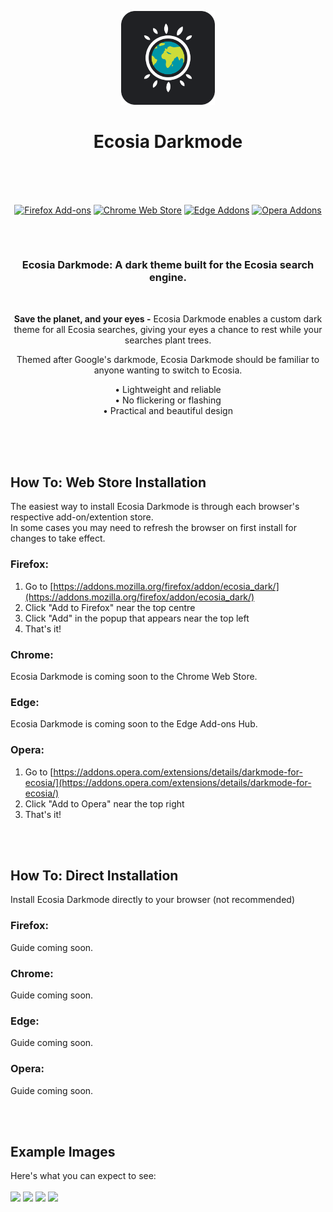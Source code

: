 <p align="center"><a href="https://kwii.tk" target="_blank" rel="noreferrer noopener"><img width="150" alt="Ecosia Darkmode Logo" src="https://raw.githubusercontent.com/KwiiHours/EcosiaDark/main/chromium/images/logo.png"></a></p>
<h1 align="center">Ecosia Darkmode<br/><br/></h1>

<br/>
<p align="center"><a rel="noreferrer noopener" href="https://addons.mozilla.org/firefox/addon/ecosia_dark/"><img alt="Firefox Add-ons" src="https://img.shields.io/badge/Firefox-202124.svg?&style=for-the-badge&logo=firefox-browser&logoColor=white"></a>   <a rel="noreferrer noopener" href="#coming_soon"><img alt="Chrome Web Store" src="https://img.shields.io/badge/Chrome-202124.svg?&style=for-the-badge&logo=google-chrome&logoColor=white"></a>  <a rel="noreferrer noopener" href="#coming_soon"><img alt="Edge Addons" src="https://img.shields.io/badge/Edge-202124.svg?&style=for-the-badge&logo=microsoft-edge&logoColor=white"></a>
  <a rel="noreferrer noopener" href="https://addons.opera.com/extensions/details/darkmode-for-ecosia/"><img alt="Opera Addons" src="https://img.shields.io/badge/Opera-202124.svg?&style=for-the-badge&logo=opera&logoColor=white"></a>
<h2> </h2>
<br/>
<h3 align="center"> Ecosia Darkmode: A dark theme built for the Ecosia search engine.</h3>
<br/>
<p align="center"><strong>Save the planet, and your eyes -</strong> Ecosia Darkmode enables a custom dark theme for all Ecosia searches, giving your eyes a chance to rest while your searches plant trees. </p>

<p align="center">Themed after Google's darkmode, Ecosia Darkmode should be familiar to anyone wanting to switch to Ecosia.</p>


<p align="center">• Lightweight and reliable<br/>
• No flickering or flashing<br/>
• Practical and beautiful design</p>
</p>
<br/>
<br/>
<br/>

## How To:  Web Store Installation
The easiest way to install Ecosia Darkmode is through each browser's respective add-on/extention store.<br/>
In some cases you may need to refresh the browser on first install for changes to take effect.

### Firefox:
1. Go to [https://addons.mozilla.org/firefox/addon/ecosia_dark/](https://addons.mozilla.org/firefox/addon/ecosia_dark/)
2. Click "Add to Firefox" near the top centre
3. Click "Add" in the popup that appears near the top left
4. That's it!

### Chrome:
Ecosia Darkmode is coming soon to the Chrome Web Store.

### Edge:
Ecosia Darkmode is coming soon to the Edge Add-ons Hub.

### Opera:
1. Go to [https://addons.opera.com/extensions/details/darkmode-for-ecosia/](https://addons.opera.com/extensions/details/darkmode-for-ecosia/)
2. Click "Add to Opera" near the top right
3. That's it!

<br/><br/>

## How To:  Direct Installation
Install Ecosia Darkmode directly to your browser (not recommended)

### Firefox:
Guide coming soon.

### Chrome:
Guide coming soon.

### Edge:
Guide coming soon.

### Opera:
Guide coming soon.

<br/><br/>
## Example Images
Here's what you can expect to see:
<br/><br/>
<a href="https://i.imgur.com/y3UZZn5.jpg" target="_blank" rel="noreferrer noopener"><img width="400" src="https://i.imgur.com/y3UZZn5.jpg"></a>
<a href="https://i.imgur.com/VI04gF9.jpg" target="_blank" rel="noreferrer noopener"><img width="400" src="https://i.imgur.com/VI04gF9.jpg"></a>
<a href="https://i.imgur.com/udxaSBP.jpg" target="_blank" rel="noreferrer noopener"><img width="400" src="https://i.imgur.com/udxaSBP.jpg"></a>
<a href="https://i.imgur.com/Q8aoISS.jpg" target="_blank" rel="noreferrer noopener"><img width="400" src="https://i.imgur.com/Q8aoISS.jpg"></a>
